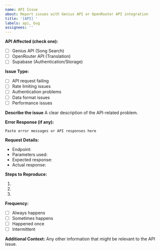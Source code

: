 ```yaml
---
name: API Issue
about: Report issues with Genius API or OpenRouter API integration
title: '[API] '
labels: api, bug
assignees: ''
---
```


**API Affected (check one):**

- [ ] Genius API (Song Search)
- [ ] OpenRouter API (Translation)
- [ ] Supabase (Authentication/Storage)

**Issue Type:**

- [ ] API request failing
- [ ] Rate limiting issues
- [ ] Authentication problems
- [ ] Data format issues
- [ ] Performance issues

**Describe the issue**
A clear description of the API-related problem.

**Error Response (if any):**

```
Paste error messages or API responses here
```

**Request Details:**

- Endpoint:
- Parameters used:
- Expected response:
- Actual response:

**Steps to Reproduce:**

1.
2.
3.

**Frequency:**

- [ ] Always happens
- [ ] Sometimes happens
- [ ] Happened once
- [ ] Intermittent

**Additional Context:**
Any other information that might be relevant to the API issue.
